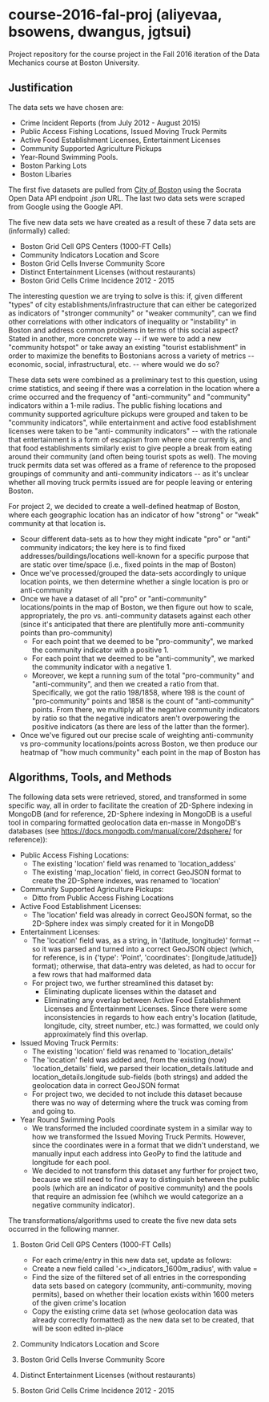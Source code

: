 # course-2016-fal-proj (aliyevaa, bsowens, dwangus, jgtsui)
Project repository for the course project in the Fall 2016 iteration of the Data Mechanics course at Boston University.

## Justification

The data sets we have chosen are:

- Crime Incident Reports (from July 2012 - August 2015)
- Public Access Fishing Locations, Issued Moving Truck Permits
- Active Food Establishment Licenses, Entertainment Licenses
- Community Supported Agriculture Pickups
- Year-Round Swimming Pools.
- Boston Parking Lots
- Boston Libaries

The first five datasets are pulled from [City of Boston](https://data.cityofboston.gov/) using the Socrata Open Data API endpoint *.json* URL. The last two data sets were scraped from Google using the Google API. 


The five new data sets we have created as a result of these 7 data sets are (informally) called:

- Boston Grid Cell GPS Centers (1000-FT Cells)
- Community Indicators Location and Score
- Boston Grid Cells Inverse Community Score
- Distinct Entertainment Licenses (without restaurants)
- Boston Grid Cells Crime Incidence 2012 - 2015

The interesting question we are trying to solve is this: if, given different "types" of city establishments/infrastructure that can either be categorized as 
indicators of "stronger community" or "weaker community", can we find other correlations with other indicators of inequality or "instability" in Boston and 
address common problems in terms of this social aspect? Stated in another, more concrete way -- if we were to add a new "community hotspot" or take away an
existing "tourist establishment" in order to maximize the benefits to Bostonians across a variety of metrics -- economic, social, infrastructural, etc. --
where would we do so?


These data sets were combined as a preliminary test to this question, using crime statistics, and seeing if there was a correlation in the location where a
crime occurred and the frequency of "anti-community" and "community" indicators within a 1-mile radius. The public fishing locations and community supported
agriculture pickups were grouped and taken to be "community indicators", while entertainment and active food establishment licenses were taken to be "anti-
community indicators" -- with the rationale that entertainment is a form of escapism from where one currently is, and that food establishments similarly 
exist to give people a break from eating around their community (and often being tourist spots as well). The moving truck permits data set was offered as a 
frame of reference to the proposed groupings of community and anti-community indicators -- as it's unclear whether all moving truck permits issued are for
people leaving or entering Boston. 

For project 2, we decided to create a well-defined heatmap of Boston, where each geographic location has an indicator of how "strong" or "weak" community at that location is.

- Scour different data-sets as to how they might indicate "pro" or "anti" community indicators; the key here is to find fixed addresses/buildings/locations well-known for a specific purpose that are static over time/space (i.e., fixed points in the map of Boston)
- Once we've processed/grouped the data-sets accordingly to unique location points, we then determine whether a single location is pro or anti-community
- Once we have a dataset of all "pro" or "anti-community" locations/points in the map of Boston, we then figure out how to scale, appropriately, the pro vs. anti-community datasets against each other (since it's anticipated that there are plentifully more anti-community points than pro-community)
	- For each point that we deemed to be "pro-community", we marked the community indicator with a positive 1. 
	- For each point that we deemed to be "anti-community", we marked the community indicator with a negative 1.
	- Moreover, we kept a running sum of the total "pro-community" and "anti-community", and then we created a ratio from that. Specifically, we got the ratio 198/1858, where 198 is the count of "pro-community" points and 1858 is the count of "anti-community" points. From there, we multiply all the negative community indicators by ratio so that the negative indicators aren't overpowering the positive indicators (as there are less of the latter than the former).
- Once we've figured out our precise scale of weighting anti-community vs pro-community locations/points across Boston, we then produce our heatmap of "how much community" each point in the map of Boston has


## Algorithms, Tools, and Methods

The following data sets were retrieved, stored, and transformed in some specific way, all in order to facilitate the
creation of 2D-Sphere indexing in MongoDB (and for reference, 2D-Sphere indexing in MongoDB is a useful tool in comparing formatted geolocation data en-masse 
in MongoDB's databases (see https://docs.mongodb.com/manual/core/2dsphere/ for reference)):
- Public Access Fishing Locations: 
	- The existing 'location' field was renamed to 'location_addess'
	- The existing 'map_location' field, in correct GeoJSON format to create the 2D-Sphere indexes, was renamed to 'location'
- Community Supported Agriculture Pickups:
	- Ditto from Public Access Fishing Locations
- Active Food Establishment Licenses:
	- The 'location' field was already in correct GeoJSON format, so the 2D-Sphere index was simply created for it in MongoDB
- Entertainment Licenses:
	- The 'location' field was, as a string, in '(latitude, longitude)' format -- so it was parsed and turned into a correct GeoJSON object
		(which, for reference, is in {'type': 'Point', 'coordinates': [longitude,latitude]} format); otherwise, that data-entry was deleted,
		as had to occur for a few rows that had malformed data
	- For project two, we further streamlined this dataset by:
		- Eliminating duplicate licenses within the dataset and
		- Eliminating any overlap between Active Food Establishment Licenses and Entertainment Licenses. Since there were some inconsistencies in regards to how each entry's location (latitude, longitude, city, street number, etc.) was formatted, we could only approximately find this overlap. 
- Issued Moving Truck Permits:
	- The existing 'location' field was renamed to 'location_details'
	- The 'location' field was added and, from the existing (now) 'location_details' field, we parsed their location_details.latitude and
		location_details.longitude sub-fields (both strings) and added the geolocation data in correct GeoJSON format
	- For project two, we decided to not include this dataset because there was no way of determing where the truck was coming from and going to.
- Year Round Swimming Pools
	- We transformed the included coordinate system in a similar way to how we transformed the Issued Moving Truck Permits. However, since the coordinates were in a format that we didn't understand, we manually input each address into GeoPy to find the latitude and longitude for each pool.
	- We decided to not transform this dataset any further for project two, because we still need to find a way to distinguish between the public pools (which are an indicator of positive community) and the pools that require an admission fee (whihch we would categorize an a negative community indicator).
			
The transformations/algorithms used to create the five new data sets occurred in the following manner.

1. Boston Grid Cell GPS Centers (1000-FT Cells)

	* For each crime/entry in this new data set, update as follows:
	* Create a new field called '<>_indicators_1600m_radius', with value = 
	* Find the size of the filtered set of all entries in the corresponding data sets based on category (community, anti-community, moving permits), based on whether their location exists within 1600 meters of the given crime's location
	*  Copy the existing crime data set (whose geolocation data was already correctly formatted) as the new data set to be created, that will be soon edited in-place
	
2. Community Indicators Location and Score
3. Boston Grid Cells Inverse Community Score
4. Distinct Entertainment Licenses (without restaurants)
5.  Boston Grid Cells Crime Incidence 2012 - 2015


